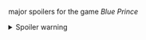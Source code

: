 major spoilers for the game *Blue Prince*

<details>
<summary>Spoiler warning</summary>

# numcore

Demonstration program to calculate *Numeric Core*.

## usage

```txt
usage: numcore [-h] [-n NUMBER] [-w WORD]

Calculate numeric core.

options:
  -h, --help            show this help message and exit
  -n NUMBER, --number NUMBER
                        A number to calculate the numeric core for.
  -w WORD, --word WORD  A 4 letter word to calculate the numeric core for.
```

</details>
